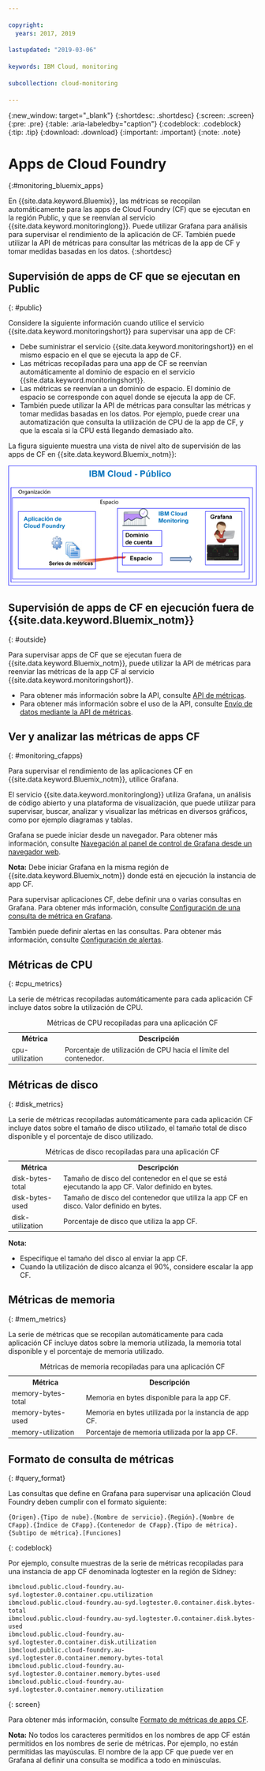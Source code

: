 ```yaml
---

copyright:
  years: 2017, 2019

lastupdated: "2019-03-06"

keywords: IBM Cloud, monitoring

subcollection: cloud-monitoring

---
```


{:new_window: target="_blank"}
{:shortdesc: .shortdesc}
{:screen: .screen}
{:pre: .pre}
{:table: .aria-labeledby="caption"}
{:codeblock: .codeblock}
{:tip: .tip}
{:download: .download}
{:important: .important}
{:note: .note}


# Apps de Cloud Foundry
 {:#monitoring_bluemix_apps}

En {{site.data.keyword.Bluemix}}, las métricas se recopilan automáticamente para las apps de Cloud Foundry (CF) que se ejecutan en la región Public, y que se reenvían al servicio {{site.data.keyword.monitoringlong}}. Puede utilizar Grafana para análisis para supervisar el rendimiento de la aplicación de CF. También puede utilizar la API de métricas para consultar las métricas de la app de CF y tomar medidas basadas en los datos.
{:shortdesc}


## Supervisión de apps de CF que se ejecutan en Public
{: #public}


Considere la siguiente información cuando utilice el servicio {{site.data.keyword.monitoringshort}} para supervisar una app de CF:

* Debe suministrar el servicio {{site.data.keyword.monitoringshort}} en el mismo espacio en el que se ejecuta la app de CF.
* Las métricas recopiladas para una app de CF se reenvían automáticamente al dominio de espacio en el servicio {{site.data.keyword.monitoringshort}}. 
* Las métricas se reenvían a un dominio de espacio. El dominio de espacio se corresponde con aquel donde se ejecuta la app de CF. 
* También puede utilizar la API de métricas para consultar las métricas y tomar medidas basadas en los datos. Por ejemplo, puede crear una automatización que consulta la utilización de CPU de la app de CF, y que la escala si la CPU está llegando demasiado alto.

La figura siguiente muestra una vista de nivel alto de supervisión de las apps de CF en {{site.data.keyword.Bluemix_notm}}:

![Vista de nivel alto de supervisión de las apps de CF en {{site.data.keyword.Bluemix_notm}}](images/cfapp_metrics_ov.png "Vista de nivel alto de supervisión de las apps de CF en {{site.data.keyword.Bluemix_notm}}")

## Supervisión de apps de CF en ejecución fuera de {{site.data.keyword.Bluemix_notm}}
{: #outside}

Para supervisar apps de CF que se ejecutan fuera de {{site.data.keyword.Bluemix_notm}}, puede utilizar la API de métricas para reenviar las métricas de la app CF al servicio {{site.data.keyword.monitoringshort}}.

* Para obtener más información sobre la API, consulte [API de métricas](https://console.bluemix.net/apidocs/927-ibm-cloud-monitoring-metrics-api?&language=node#introduction).
* Para obtener más información sobre el uso de la API, consulte [Envío de datos mediante la API de métricas](/docs/services/cloud-monitoring/send-metrics/send_data_api.html#send_data_api).




## Ver y analizar las métricas de apps CF
{: #monitoring_cfapps}

Para supervisar el rendimiento de las aplicaciones CF en {{site.data.keyword.Bluemix_notm}}, utilice Grafana. 

El servicio {{site.data.keyword.monitoringlong}} utiliza Grafana, un análisis de código abierto y una plataforma de visualización, que puede utilizar para supervisar, buscar, analizar y visualizar las métricas en diversos gráficos, como por ejemplo diagramas y tablas.

Grafana se puede iniciar desde un navegador. Para obtener más información, consulte [Navegación al panel de control de Grafana desde un navegador web](/docs/services/cloud-monitoring/grafana/navigating_grafana.html#launch_grafana_from_browser).

**Nota:** Debe iniciar Grafana en la misma región de {{site.data.keyword.Bluemix_notm}} donde está en ejecución la instancia de app CF.


Para supervisar aplicaciones CF, debe definir una o varias consultas en Grafana. Para obtener más información, consulte [Configuración de una consulta de métrica en Grafana](/docs/services/cloud-monitoring/grafana/define_query.html#define_query). 

También puede definir alertas en las consultas. Para obtener más información, consulte [Configuración de alertas](/docs/services/cloud-monitoring/config_alerts_ov.html#config_alerts_ov).



## Métricas de CPU
{: #cpu_metrics}

La serie de métricas recopiladas automáticamente para cada aplicación CF incluye datos sobre la utilización de CPU.


<table>
  <caption>Métricas de CPU recopiladas para una aplicación CF</caption>
  <tr>
    <th>Métrica</th>
    <th>Descripción</th>
  </tr>
  <tr>
    <td>cpu-utilization</td>
    <td>Porcentaje de utilización de CPU hacia el límite del contenedor.</td>
  </tr>
</table>


## Métricas de disco
{: #disk_metrics}

La serie de métricas recopiladas automáticamente para cada aplicación CF incluye datos sobre el tamaño de disco utilizado, el tamaño total de disco disponible y el porcentaje de disco utilizado.


<table>
  <caption>Métricas de disco recopiladas para una aplicación CF</caption>
  <tr>
    <th>Métrica</th>
    <th>Descripción</th>
  </tr>
  <tr>
    <td>disk-bytes-total</td>
    <td>Tamaño de disco del contenedor en el que se está ejecutando la app CF. Valor definido en bytes.</td>
  </tr>
  <tr>
    <td>disk-bytes-used</td>
    <td>Tamaño de disco del contenedor que utiliza la app CF en disco. Valor definido en bytes.</td>
  </tr>
  <tr>
    <td>disk-utilization</td>
    <td>Porcentaje de disco que utiliza la app CF.</td>
  </tr>
</table>

**Nota:** 

* Especifique el tamaño del disco al enviar la app CF.
* Cuando la utilización de disco alcanza el 90%, considere escalar la app CF.

## Métricas de memoria
{: #mem_metrics}

La serie de métricas que se recopilan automáticamente para cada aplicación CF incluye datos sobre la memoria utilizada, la memoria total disponible y el porcentaje de memoria utilizado.

<table>
  <caption>Métricas de memoria recopiladas para una aplicación CF</caption>
  <tr>
    <th>Métrica</th>
    <th>Descripción</th>
  </tr>
  <tr>
    <td>memory-bytes-total</td>
    <td>Memoria en bytes disponible para la app CF.</td>
  </tr>
  <tr>
    <td>memory-bytes-used</td>
    <td>Memoria en bytes utilizada por la instancia de app CF.</td>
  </tr>
  <tr>
    <td>memory-utilization</td>
    <td>Porcentaje de memoria utilizada por la app CF.</td>
  </tr>
</table>


## Formato de consulta de métricas
{: #query_format}


Las consultas que define en Grafana para supervisar una aplicación Cloud Foundry deben cumplir con el formato siguiente: 

```
{Origen}.{Tipo de nube}.{Nombre de servicio}.{Región}.{Nombre de CFapp}.{Índice de CFapp}.{Contenedor de CFapp}.{Tipo de métrica}.{Subtipo de métrica}.[Funciones]
```
{: codeblock}

Por ejemplo, consulte muestras de la serie de métricas recopiladas para una instancia de app CF denominada logtester en la región de Sídney:

```
ibmcloud.public.cloud-foundry.au-syd.logtester.0.container.cpu.utilization
ibmcloud.public.cloud-foundry.au-syd.logtester.0.container.disk.bytes-total
ibmcloud.public.cloud-foundry.au-syd.logtester.0.container.disk.bytes-used
ibmcloud.public.cloud-foundry.au-syd.logtester.0.container.disk.utilization
ibmcloud.public.cloud-foundry.au-syd.logtester.0.container.memory.bytes-total
ibmcloud.public.cloud-foundry.au-syd.logtester.0.container.memory.bytes-used
ibmcloud.public.cloud-foundry.au-syd.logtester.0.container.memory.utilization
```
{: screen}

Para obtener más información, consulte [Formato de métricas de apps CF](/docs/services/cloud-monitoring/reference/cfapps_metrics_format.html#cfapps_metrics_format).

**Nota:** No todos los caracteres permitidos en los nombres de app CF están permitidos en los nombres de serie de métricas. Por ejemplo, no están permitidas las mayúsculas. El nombre de la app CF que puede ver en Grafana al definir una consulta se modifica a todo en minúsculas.




